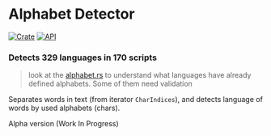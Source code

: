 # Alphabet Detector

[![Crate](https://img.shields.io/crates/v/alphabet_detector.svg)](https://crates.io/crates/alphabet_detector)
[![API](https://docs.rs/alphabet_detector/badge.svg)](https://docs.rs/alphabet_detector)

### Detects 329 languages in 170 scripts
> look at the [alphabet.rs](https://github.com/RoDmitry/alphabet_detector/blob/main/src/lang/alphabet.rs#L258) to understand what languages have already defined alphabets. Some of them need validation

Separates words in text (from iterator `CharIndices`), and detects language of words by used alphabets (chars).

Alpha version (Work In Progress)
